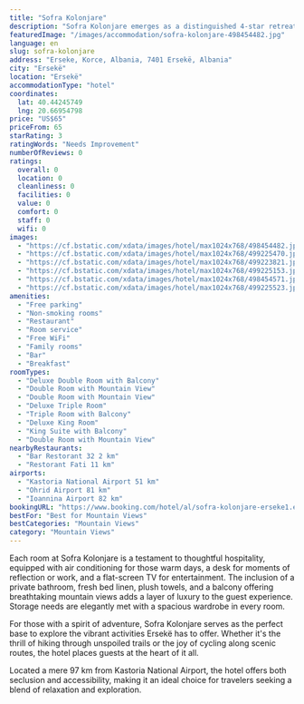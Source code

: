 ```yaml
---
title: "Sofra Kolonjare"
description: "Sofra Kolonjare emerges as a distinguished 4-star retreat in Ersekë, boasting an impressive array of amenities including a serene garden, an inviting restaurant, and a welcoming bar."
featuredImage: "/images/accommodation/sofra-kolonjare-498454482.jpg"
language: en
slug: sofra-kolonjare
address: "Erseke, Korce, Albania, 7401 Ersekë, Albania"
city: "Ersekë"
location: "Ersekë"
accommodationType: "hotel"
coordinates:
  lat: 40.44245749
  lng: 20.66954798
price: "US$65"
priceFrom: 65
starRating: 3
ratingWords: "Needs Improvement"
numberOfReviews: 0
ratings:
  overall: 0
  location: 0
  cleanliness: 0
  facilities: 0
  value: 0
  comfort: 0
  staff: 0
  wifi: 0
images:
  - "https://cf.bstatic.com/xdata/images/hotel/max1024x768/498454482.jpg?k=41daf0b04d78220c23a1232c4fb69b981d419c6d74501400ca635e87ccd7cc0f&o=&hp=1"
  - "https://cf.bstatic.com/xdata/images/hotel/max1024x768/499225470.jpg?k=e2768115774c44066bf4be89ae1ea35758c197be21483fcf99f59e05223a7f48&o=&hp=1"
  - "https://cf.bstatic.com/xdata/images/hotel/max1024x768/499223821.jpg?k=3e1a3c4e9f957f26668ff93f96daa29b7fe11d7f1b9a62bb4657e155b5a31cc1&o=&hp=1"
  - "https://cf.bstatic.com/xdata/images/hotel/max1024x768/499225153.jpg?k=8badbbb7f6fe337b157de1613d43555498c8f87f2cc985b06c300779668a4d09&o=&hp=1"
  - "https://cf.bstatic.com/xdata/images/hotel/max1024x768/498454571.jpg?k=9930d57417a2c5fc2b81ce9cee1843c3ea59e37829f6c6168d2c79eafdf50e27&o=&hp=1"
  - "https://cf.bstatic.com/xdata/images/hotel/max1024x768/499225523.jpg?k=042866ee7a7b813e1569af4bb628744b690edaab3cbdc14db763cbd9be7f6341&o=&hp=1"
amenities:
  - "Free parking"
  - "Non-smoking rooms"
  - "Restaurant"
  - "Room service"
  - "Free WiFi"
  - "Family rooms"
  - "Bar"
  - "Breakfast"
roomTypes:
  - "Deluxe Double Room with Balcony"
  - "Double Room with Mountain View"
  - "Double Room with Mountain View"
  - "Deluxe Triple Room"
  - "Triple Room with Balcony"
  - "Deluxe King Room"
  - "King Suite with Balcony"
  - "Double Room with Mountain View"
nearbyRestaurants:
  - "Bar Restorant 32 2 km"
  - "Restorant Fati 11 km"
airports:
  - "Kastoria National Airport 51 km"
  - "Ohrid Airport 81 km"
  - "Ioannina Airport 82 km"
bookingURL: "https://www.booking.com/hotel/al/sofra-kolonjare-erseke1.en-gb.html?aid=8035640"
bestFor: "Best for Mountain Views"
bestCategories: "Mountain Views"
category: "Mountain Views"
---
```


Each room at Sofra Kolonjare is a testament to thoughtful hospitality, equipped with air conditioning for those warm days, a desk for moments of reflection or work, and a flat-screen TV for entertainment. The inclusion of a private bathroom, fresh bed linen, plush towels, and a balcony offering breathtaking mountain views adds a layer of luxury to the guest experience. Storage needs are elegantly met with a spacious wardrobe in every room.

For those with a spirit of adventure, Sofra Kolonjare serves as the perfect base to explore the vibrant activities Ersekë has to offer. Whether it's the thrill of hiking through unspoiled trails or the joy of cycling along scenic routes, the hotel places guests at the heart of it all.

Located a mere 97 km from Kastoria National Airport, the hotel offers both seclusion and accessibility, making it an ideal choice for travelers seeking a blend of relaxation and exploration.